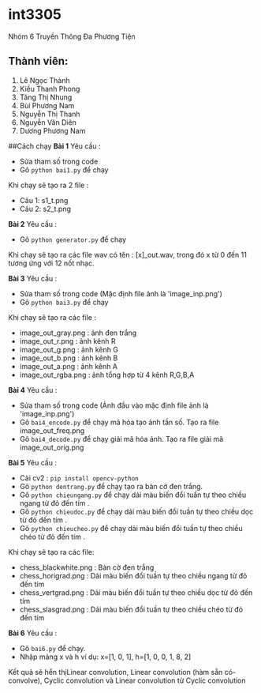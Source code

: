 # int3305
Nhóm 6 Truyền Thông Đa Phương Tiện

## Thành viên:
1. Lê Ngọc Thành 
2. Kiều Thanh Phong 
3. Tăng Thị Nhung
4. Bùi Phương Nam
5. Nguyễn Thị Thanh
6. Nguyễn Văn Diên
7. Dương Phương Nam

##Cách chạy
**Bài 1**
Yêu cầu :
+ Sửa tham số trong code
+ Gõ `python bai1.py` để chạy

Khi chạy sẽ tạo ra 2 file  :
+ Câu 1: s1_t.png
+ Câu 2: s2_t.png

**Bài 2**
Yêu cầu :
+ Gõ `python generator.py` để chạy

Khi chạy sẽ tạo ra các file wav có tên  : [x]_out.wav, trong đó x từ 0 đến 11 tương ứng với 12 nốt nhạc.


**Bài 3**
Yêu cầu :
+ Sửa tham số trong code (Mặc định file ảnh là 'image_inp.png')
+ Gõ `python bai3.py` để chạy

Khi chạy sẽ tạo ra các file  :
+ image_out_gray.png : ảnh đen trắng
+ image_out_r.png : ảnh kênh R
+ image_out_g.png : ảnh kênh G
+ image_out_b.png : ảnh kênh B
+ image_out_a.png : ảnh kênh A
+ image_out_rgba.png : ảnh tổng hợp từ 4 kênh R,G,B,A

**Bài 4**
Yêu cầu :
+ Sửa tham số trong code (Ảnh đầu vào mặc định file ảnh là 'image_inp.png')
+ Gõ `bai4_encode.py` để chạy mã hóa tạo ảnh tần số. Tạo ra file image_out_freq.png
+ Gõ `bai4_decode.py` để chạy giải mã hóa ảnh. Tạo ra file giải mã image_out_orig.png

**Bài 5**
Yêu cầu :
+ Cài cv2 : `pip install opencv-python`
+ Gõ `python dentrang.py` để chạy tạo ra bàn cờ đen trắng.
+ Gõ `python chieungang.py` để chạy dải màu biến đổi tuần tự theo chiều ngang từ đỏ đến tím .
+ Gõ `python chieudoc.py` để chạy dải màu biến đổi tuần tự theo chiều dọc từ đỏ đến tím .
+ Gõ `python chieucheo.py` để chạy dải màu biến đổi tuần tự theo chiều chéo từ đỏ đến tím .

Khi chạy sẽ tạo ra các file:
+ chess_blackwhite.png : Bàn cờ đen trắng
+ chess_horigrad.png : Dải màu biến đổi tuần tự theo chiều ngang từ đỏ đến tím 
+ chess_vertgrad.png : Dải màu biến đổi tuần tự theo chiều dọc từ đỏ đến tím 
+ chess_slasgrad.png : Dải màu biến đổi tuần tự theo chiều chéo từ đỏ đến tím 

**Bài 6**
Yêu cầu :
+ Gõ `bai6.py` để chạy.
+ Nhập mảng x và h ví dụ: x=[1, 0, 1], h=[1, 0, 0, 1, 8, 2]

Kết quả sẽ hển thịLinear convolution, Linear convolution (hàm sẵn có- convolve), Cyclic convolution và   Linear convolution từ Cyclic convolution 


